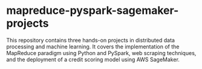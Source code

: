 # mapreduce-pyspark-sagemaker-projects
This repository contains three hands-on projects in distributed data processing and machine learning. It covers the implementation of the MapReduce paradigm using Python and PySpark, web scraping techniques, and the deployment of a credit scoring model using AWS SageMaker.

